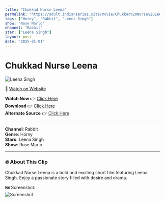 ```yaml
---
title: "Chukkad Nurse Leena"
permalink: "https://adult.indianseries.site/movie/Chukkad%20Nurse%20Leena"
tags: ["Horny", "Rabbit", "Leena Singh"]
show: "Rose Marlo"
channel: "Rabbit"
star: ["Leena Singh"]
layout: post
date: "2025-01-01"
---
```


# Chukkad Nurse Leena

![Leena Singh](https://shorts.desisins.com/wp-content/uploads/2024/11/Rose-Marlo-DesiSins.com_.jpg)

🔗 [Watch on Website](https://adult.indianseries.site/movie/Chukkad%20Nurse%20Leena)

**Watch Now** 👉 [Click Here](https://adult.indianseries.site/movie/Chukkad%20Nurse%20Leena)  
**Download** 👉 [Click Here](https://adult.indianseries.site/movie/Chukkad%20Nurse%20Leena)  
**Alternate Source** 👉 [Click Here](https://adult.indianseries.site/movie/Chukkad%20Nurse%20Leena)

---

**Channel**: Rabbit  
**Genre**: Horny  
**Stars**: Leena Singh  
**Show**: Rose Marlo

---

### 🔥 About This Clip

Chukkad Nurse Leena is a bold and exciting short film featuring Leena Singh. Enjoy a passionate story filled with desire and drama.
 
🖼️ Screenshot:  
![Screenshot](https://shorts.desisins.com/wp-content/uploads/2024/11/Rose-Marlo-DesiSins.com_.jpg)
